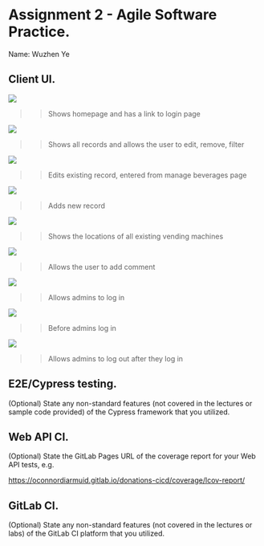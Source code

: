 # Assignment 2 - Agile Software Practice.

Name: Wuzhen Ye

## Client UI.

![][home]

>>Shows homepage and has a link to login page

![][beverages]

>>Shows all records and allows the user to edit, remove, filter

![][edit]

>>Edits existing record, entered from manage beverages page

![][add]

>>Adds new record

![][map]

>>Shows the locations of all existing vending machines

![][contact]

>>Allows the user to add comment

![][login]

>>Allows admins to log in

![][logout1]

>>Before admins log in

![][logout2]

>>Allows admins to log out after they log in

## E2E/Cypress testing.

(Optional) State any non-standard features (not covered in the lectures or sample code provided) of the Cypress framework that you utilized.

## Web API CI.

(Optional) State the GitLab Pages URL of the coverage report for your Web API tests, e.g.

https://oconnordiarmuid.gitlab.io/donations-cicd/coverage/lcov-report/
## GitLab CI.

(Optional) State any non-standard features (not covered in the lectures or labs) of the GitLab CI platform that you utilized.


[home]: ./screenshots/home.png
[beverages]: ./screenshots/beverages.png
[edit]: ./screenshots/edit.png
[add]: ./screenshots/add.png
[map]: ./screenshots/map.png
[contact]: ./screenshots/contact.png
[login]: ./screenshots/login.png
[logout1]: ./screenshots/logout-beforeLogin.png
[logout2]: ./screenshots/logout-afterLogin.png

